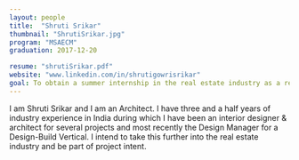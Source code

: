 ```yaml
---
layout: people
title:  "Shruti Srikar"
thumbnail: "ShrutiSrikar.jpg"
program: "MSAECM"
graduation: 2017-12-20

resume: "shrutiSrikar.pdf"
website: "www.linkedin.com/in/shrutigowrisrikar"
goal: To obtain a summer internship in the real estate industry as a real estate design and development executive.
---
```


I am Shruti Srikar and I am an Architect. I have three and a half years of industry experience in India during which I have been an interior designer & architect for several projects and most recently the Design Manager for a Design-Build Vertical. I intend to take this further into the real estate industry and be part of project intent.
